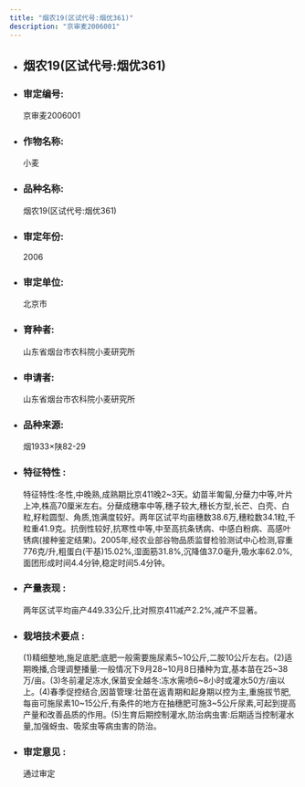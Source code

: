 ```yaml
---
title: "烟农19(区试代号:烟优361)"
description: "京审麦2006001"
---
```

* ## 烟农19(区试代号:烟优361)
* ###  审定编号:  
   京审麦2006001

*  ### 作物名称:  
   小麦

*   ###  品种名称: 
    烟农19(区试代号:烟优361)

*   ### 审定年份: 
    2006

*   ### 审定单位:  
    北京市

*   ### 育种者:  
    山东省烟台市农科院小麦研究所

*   ### 申请者:  
    山东省烟台市农科院小麦研究所

*   ### 品种来源:  
    烟1933×陕82-29

*   ### 特征特性 : 
    特征特性:冬性,中晚熟,成熟期比京411晚2~3天。幼苗半匍匐,分蘖力中等,叶片上冲,株高70厘米左右。分蘖成穗率中等,穗子较大,穗长方型,长芒、白壳、白粒,籽粒圆型、角质,饱满度较好。两年区试平均亩穗数38.6万,穗粒数34.1粒,千粒重41.9克。抗倒性较好,抗寒性中等,中至高抗条锈病、中感白粉病、高感叶锈病(接种鉴定结果)。2005年,经农业部谷物品质监督检验测试中心检测,容重776克/升,粗蛋白(干基)15.02%,湿面筋31.8%,沉降值37.0毫升,吸水率62.0%,面团形成时间4.4分钟,稳定时间5.4分钟。

*   ### 产量表现 : 
    两年区试平均亩产449.33公斤,比对照京411减产2.2%,减产不显著。

*   ### 栽培技术要点 : 
    (1)精细整地,施足底肥;底肥一般需要施尿素5~10公斤,二胺10公斤左右。(2)适期晚播,合理调整播量:一般情况下9月28~10月8日播种为宜,基本苗在25~38万/亩。(3)冬前灌足冻水,保苗安全越冬:冻水需喷6~8小时或灌水50方/亩以上。(4)春季促控结合,因苗管理:壮苗在返青期和起身期以控为主,重施拔节肥,每亩可施尿素10~15公斤,有条件的地方在抽穗肥可施3~5公斤尿素,可起到提高产量和改善品质的作用。(5)生育后期控制灌水,防治病虫害:后期适当控制灌水量,加强蚜虫、吸浆虫等病虫害的防治。

*   ### 审定意见 : 
    通过审定

